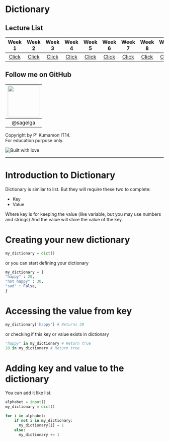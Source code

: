 # Dictionary

## Lecture List

|Week 1|Week 2|Week 3|Week 4|Week 5|Week 6|Week 7|Week 8|Week 9|
|:-:|:-:|:-:|:-:|:-:|:-:|:-:|:-:|:-:|
|[Click](/Lecture%20Cheat%20Sheet/Week1%20-%20IO.md)|[Click](/Lecture%20Cheat%20Sheet/Week%202%20-%20Functions.md)|[Click](/Lecture%20Cheat%20Sheet/Week%203%20-%20Math%20Library.md%20)|[Click](/Lecture%20Cheat%20Sheet/Week%204%20-%20Strings.md)|[Click](/Lecture%20Cheat%20Sheet/Week%205%20-%20Condition.md%20)|[Click](/Lecture%20Cheat%20Sheet/Week%206%20-%20Loops.md)|[Click](/Lecture%20Cheat%20Sheet/Week%207%20-%20Lists%20+%20Tuples.md)|[Click](/Lecture%20Cheat%20Sheet/Week%208%20-%20Dictionary.md)|[Click](/Lecture%20Cheat%20Sheet/Week%209%20-%20Recursion.md)|

## Follow me on GitHub
|<a href="https://github.com/sagelga"><img src="https://avatars0.githubusercontent.com/u/13056824" width="100px"></a>  |
|:-:|  
|@sagelga|

Copyright by P' Kumamon IT14. <br>
For education purpose only.

![Built with love](http://forthebadge.com/images/badges/built-with-love.svg)

----------

# Introduction to Dictionary
Dictionary is similar to list. But they will require these two to complete:

- Key
- Value

Where key is for keeping the value (like variable, but you may use numbers and strings)
And the value will store the value of the key.

# Creating your new dictionary
```python
my_dictionary = dict()
```

or you can start defining your dictionary

```python
my_dictionary = {
"happy" : 20,
"not happy" : 30,
"sad" : False,
}
```

# Accessing the value from key
```python
my_dictionary['happy'] # Returns 20
```

or checking if this key or value exists in dictionary

```python
"happy" in my_dictionary # Return true
20 in my_dictionary # Return true
```

# Adding key and value to the dictionary
You can add it like list.
```python
alphabet = input()
my_dictionary = dict()

for i in alphabet:
    if not i in my_dictionary:
      my_dictionary[i] = 1
    else:
      my_dictionary += 1

```
